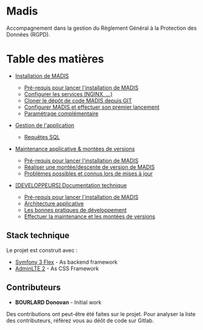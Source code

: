 # Madis

Accompagnement dans la gestion du Règlement Général à la Protection des Données (RGPD). 

# Table des matières

- [Installation de MADIS](installation)
    - [Pré-requis pour lancer l'installation de MADIS](installation/1-pre-requis.md)
    - [Configurer les services (NGINX, ...)](installation/2-configurer-les-services.md)
    - [Cloner le dépôt de code MADIS depuis GIT](installation/3-cloner-le-depot-git-de-madis.md)
    - [Configurer MADIS et effectuer son premier lancement](installation/4-premiere-configuration-de-madis.md)
    - [Paramétrage complémentaire](installation/5-parametrages-complementaires.md)
    
- [Gestion de l'application](gestion-application)
    - [Requêtes SQL](gestion-application/1-requetes-sql.md)

- [Maintenance applicative & montées de versions](maintenance-applicative)
    - [Pré-requis pour lancer l'installation de MADIS](maintenance-applicative/1-pre-requis.md)
    - [Réaliser une montée/descente de version de MADIS](maintenance-applicative/2-realiser-une-montee-de-version.md)
    - [Problèmes possibles et connus lors de mises à jour](maintenance-applicative/3-problemes-possible-lors-de-mises-a-jour.md)
    
- [[DEVELOPPEURS] Documentation technique](developpement)
    - [Pré-requis pour lancer l'installation de MADIS](developpement/1-pre-requis.md)
    - [Architecture applicative](developpement/2-architecture-applicative.md)
    - [Les bonnes pratiques de développement](developpement/3-bonnes-pratiques-de-developpement.md)
    - [Effectuer la maintenance et les montées de versions](developpement/4-maintenance-et-montee-de-version.md)


## Stack technique
Le projet est construit avec :
* [Symfony 3 Flex](http://symfony.com/doc/current/index.html) - As backend framework
* [AdminLTE 2](https://adminlte.io/) - As CSS Framework

## Contributeurs
* __BOURLARD Donovan__ - Initial work

Des contributions ont peut-être été faites sur le projet.
Pour analyser la liste des contributeurs, référez vous au déôt de code sur Gitlab.  
